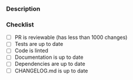 ### Description

<!--
Explain the changes you made here, and keep them up to date with the discussion happening in the comments.

Link all related issues/PRs/discussions.
-->

### Checklist

- [ ] PR is reviewable (has less than 1000 changes)
- [ ] Tests are up to date
- [ ] Code is linted
- [ ] Documentation is up to date
- [ ] Dependencies are up to date
- [ ] CHANGELOG.md is up to date
